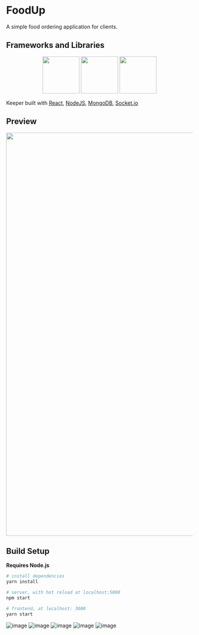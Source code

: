# FoodUp
A simple food ordering application for clients.

## Frameworks and Libraries
<p align="center">
    <img width="100" src="https://upload.wikimedia.org/wikipedia/commons/thumb/3/30/React_Logo_SVG.svg/1200px-React_Logo_SVG.svg.png">
    <img width="100" src="https://upload.wikimedia.org/wikipedia/commons/thumb/d/d9/Node.js_logo.svg/1200px-Node.js_logo.svg.png">
    <img width="100" src="https://cdn.icon-icons.com/icons2/2415/PNG/512/mongodb_original_wordmark_logo_icon_146425.png">
</p>



Keeper built with [React](https://react.dev/), [NodeJS](https://nodejs.org/en), [MongoDB](https://www.mongodb.com/), [Socket.io](https://socket.io/)

## Preview
<p align="center">
    <img width="1090" src="https://github.com/user-attachments/assets/5245be38-af81-46af-9625-b60da6ae68d5">
</p>

## Build Setup

**Requires Node.js**

```bash
# install dependencies
yarn install

# server, with hot reload at localhost:5000
npm start

# frontend, at localhost: 3000
yarn start

```



![image]()
![image](https://github.com/user-attachments/assets/e481164b-da4e-4054-b5ce-043f12ae3179)
![image](https://github.com/user-attachments/assets/efeae3fb-c0da-4510-813e-0912c0e8ac4d)
![image](https://github.com/user-attachments/assets/a28edaee-bb85-41e4-8bec-a13628a73ba9)
![image](https://github.com/user-attachments/assets/8be8b5b8-0298-47dc-b138-92f1155b42c3)
